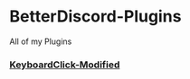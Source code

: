 # BetterDiscord-Plugins
All of my Plugins

### [KeyboardClick-Modified](Plugins/KeyboardClick-Modified)
